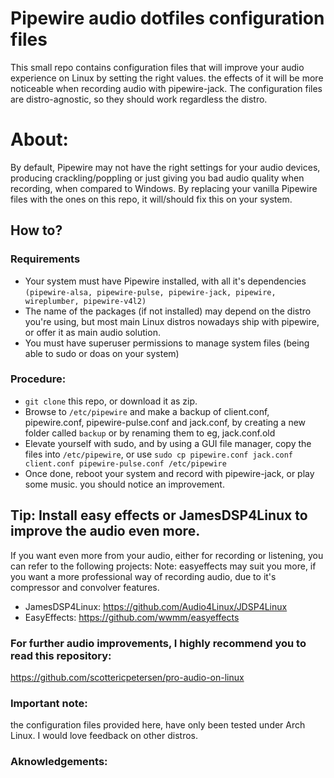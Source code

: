 # Pipewire audio dotfiles configuration files

This small repo contains configuration files that will improve your audio experience on Linux by setting the right values. the effects of it will be more noticeable when recording audio with pipewire-jack.
The configuration files are distro-agnostic, so they should work regardless the distro.


# About:
By default, Pipewire may not have the right settings for your audio devices, producing crackling/poppling or just giving you bad audio quality when recording, when compared to Windows. By replacing your vanilla Pipewire files with the ones on this repo, it will/should fix this on your system.

## How to?

### Requirements
- Your system must have Pipewire installed, with all it's dependencies `(pipewire-alsa, pipewire-pulse, pipewire-jack, pipewire, wireplumber, pipewire-v4l2)`
- The name of the packages (if not installed) may depend on the distro you're using, but most main Linux distros nowadays ship with pipewire, or offer it as main audio solution.
- You must have superuser permissions to manage system files (being able to sudo or doas on your system)

### Procedure:

- `git clone` this repo, or download it as zip. 
- Browse to `/etc/pipewire` and make a backup of client.conf, pipewire.conf, pipewire-pulse.conf and jack.conf, by creating a new folder called `backup` or by renaming them to eg, jack.conf.old
- Elevate yourself with sudo, and by using a GUI file manager, copy the files into `/etc/pipewire`, or use `sudo cp pipewire.conf jack.conf client.conf pipewire-pulse.conf /etc/pipewire`
- Once done, reboot your system and record with pipewire-jack, or play some music. you should notice an improvement.



## Tip: Install easy effects or JamesDSP4Linux to improve the audio even more.
If you want even more from your audio, either for recording or listening, you can refer to the following projects:
Note: easyeffects may suit you more, if you want a more professional way of recording audio, due to it's compressor and convolver features.
- JamesDSP4Linux: https://github.com/Audio4Linux/JDSP4Linux
- EasyEffects: https://github.com/wwmm/easyeffects

### For further audio improvements, I highly recommend you to read this repository:

https://github.com/scottericpetersen/pro-audio-on-linux

### Important note:

the configuration files provided here, have only been tested under Arch Linux. I would love feedback on other distros.



### Aknowledgements:
